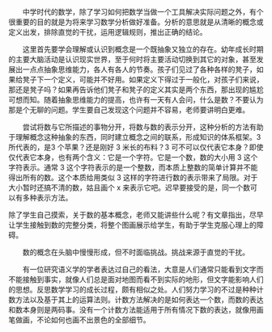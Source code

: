 &ensp;&ensp;&ensp;&ensp;中学时代的数学，除了学习如何把数学当做一个工具解决实际问题之外，有个很重要的目的就是为将来学习数学分析做好准备。分析的意思就是从清晰的概念或定义出发，排除直觉的干扰，运用逻辑规则，推出正确的结论。

&ensp;&ensp;&ensp;&ensp;这里首先要学会理解或认识到概念是一个既抽象又独立的存在。幼年成长时期的主要大脑活动是认识现实世界，至于何时将主要活动切换到其它的对象，甚至发展出一点点抽象思维能力，各人有各人的节奏。孩子们见过了各种各样的凳子，如果给凳子下一个定义，可能并不好用。如果定义下得过于一般化，对孩子们来说，那还是凳子吗？如果再告诉他们凳子和凳子的定义其实是两个东西，那出现的尴尬可想而知。随着抽象思维能力的提高，也许有一天有人会问，什么是数？不要认为那是个无聊的问题。学生要自己发现这个问题并不容易，老师要讲明白更难。

&ensp;&ensp;&ensp;&ensp;尝试将数与它所描述的事物分开，将数与数的表示分开，这种分析的方法有助于理解概念这种抽象的东西，同时建立概念之间的联系，形成知识的体系框架。3 所代表的，是3 个苹果？还是刚好 3 米长的布料？3 可不可以仅代表它本身？即使仅代表它本身，也有两个含义：它是一个字符。它是一个数，数的大小用 3 这个字符表示。通常 3 这个字符表示的是一个整数，而本质上整数的简单计算并不能得出所有的数。这个本质给用类似 3 这样的字符进行数的表示带来了局限。对于大小暂时还搞不清的数，姑且画个 x 来表示它吧。迟早要接受的是，同一个数可以有多种表示方法。

除了学生自己摸索，关于数的基本概念，老师又能讲些什么呢？有文章指出，尽早让学生接触到数的完整分类，将整个图画展示给学生，有助于学生克服心理上的障碍。

&ensp;&ensp;&ensp;&ensp;数的概念在头脑中慢慢形成，但不时面临挑战。挑战来源于直觉的干扰。

&ensp;&ensp;&ensp;&ensp;有一位研究语义学的学者表达过自己的看法，大意是人们通常只能看到文字而不能接触到事实，就像人们总是面对地图而看不到实际的地形，但文字能影响人们的思想。反思数学学习的成长过程，颇有相似之处。人们努力学习的不过是种种计数方法以及基于其上的运算法则。计数方法解决的是如何表达一个数，而数的表达和数本身则是两码事。没有一个计数方法能适用于所有情况下数的表达，就像用画笔做画，不论如何也画不出景色的全部细节。